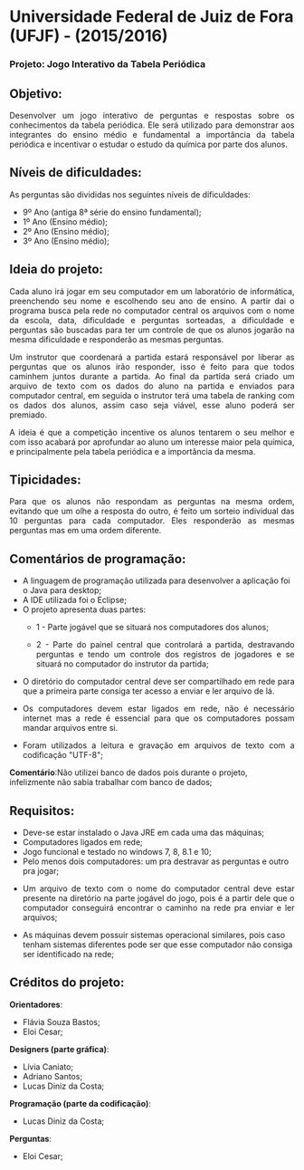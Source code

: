 # Universidade Federal de Juiz de Fora (UFJF) - (2015/2016) #

### Projeto: Jogo Interativo da Tabela Periódica

## Objetivo:

<p align = "justify">Desenvolver um jogo interativo de perguntas e respostas sobre os conhecimentos da tabela periódica. Ele será utilizado para demonstrar aos integrantes do ensino médio e fundamental a importância da tabela periódica e incentivar o estudar o estudo da química por parte dos alunos.</p>

## Níveis de dificuldades:

<p align = "justify">As perguntas são divididas nos seguintes níveis de dificuldades:</p>

- 9º Ano (antiga 8ª série do ensino fundamental);
- 1º Ano (Ensino médio);
- 2º Ano (Ensino médio);
- 3º Ano (Ensino médio);

## Ideia do projeto:

<p align = "justify">Cada aluno irá jogar em seu computador em um laboratório de informática, preenchendo seu nome e escolhendo seu ano de ensino. A partir dai o programa busca pela rede no computador central os arquivos com o nome da escola, data, dificuldade e perguntas sorteadas, a dificuldade e perguntas são buscadas para ter um controle de que os alunos jogarão na mesma dificuldade e responderão as mesmas perguntas.</p>
<p align = "justify">Um instrutor que coordenará a partida estará responsável por liberar as perguntas que os alunos irão responder, isso é feito para que todos caminhem juntos durante a partida. Ao final da partida será criado um arquivo de texto com os dados do aluno na partida e enviados para computador central, em seguida o instrutor terá uma tabela de ranking com os dados dos alunos, assim caso seja viável, esse aluno poderá ser premiado.</p>
<p align = "justify">A ideia é que a competição incentive os alunos tentarem o seu melhor e com isso acabará por aprofundar ao aluno um interesse maior pela química, e principalmente pela tabela periódica e a importância da mesma.</p>

## Tipicidades:
<p align = "justify">Para que os alunos não respondam as perguntas na mesma ordem, evitando que um olhe a resposta do outro, é feito um sorteio individual das 10 perguntas para cada computador. Eles responderão as mesmas perguntas mas em uma ordem diferente.</p>

## Comentários de programação:
- A linguagem de programação utilizada para desenvolver a aplicação foi o Java para desktop;
- A IDE utilizada foi o Eclipse;
- O projeto apresenta duas partes: 
	- <p align = "justify">1 - Parte jogável que se situará nos computadores dos alunos;</p> 
	- <p align = "justify">2 - Parte do painel central que controlará a partida, destravando perguntas e tendo um controle dos registros de jogadores e se situará no computador do instrutor da partida;</p>
- <p align = "justify">O diretório do computador central deve ser compartilhado em rede para que a primeira parte consiga ter acesso a enviar e ler arquivo de lá.</p>
- <p align = "justify"> Os computadores devem estar ligados em rede, não é necessário internet mas a rede é essencial para que os computadores possam mandar arquivos entre si.</p>
- <p align = "justify"> Foram utilizados a leitura e gravação em arquivos de texto com a codificação "UTF-8";</p>
**Comentário**:Não utilizei banco de dados pois durante o projeto, infelizmente não sabia trabalhar com banco de dados;

## Requisitos:
- Deve-se estar instalado o Java JRE em cada uma das máquinas;
- Computadores ligados em rede;
- Jogo funcional e testado no windows 7, 8, 8.1 e 10;
- Pelo menos dois computadores: um pra destravar as perguntas e outro pra jogar;
- <p align = "justify">Um arquivo de texto com o nome do computador central deve estar presente na diretório na parte jogável do jogo, pois é a partir dele que o computador conseguirá encontrar o caminho na rede pra enviar e ler arquivos;
- As máquinas devem possuir sistemas operacional similares, pois caso tenham sistemas diferentes pode ser que esse computador não consiga ser identificado na rede;

## Créditos do projeto:

**Orientadores**:


- Flávia Souza Bastos;
- Eloi Cesar;

**Designers (parte gráfica)**:

- Lívia Caniato;
- Adriano Santos;
- Lucas Diniz da Costa;

**Programação (parte da codificação)**:

- Lucas Diniz da Costa;

**Perguntas**:

- Eloi Cesar;
